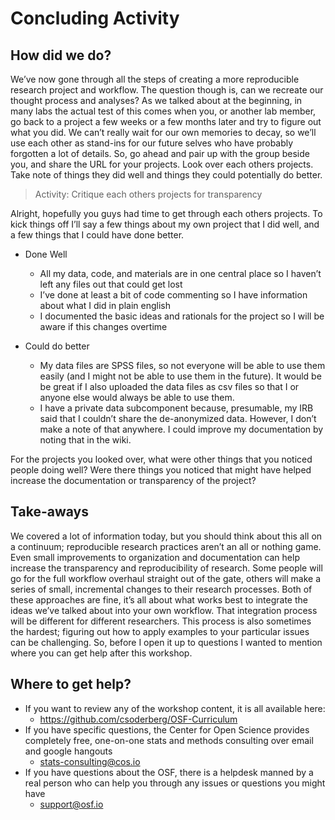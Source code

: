 # Concluding Activity

## How did we do?

We’ve now gone through all the steps of creating a more reproducible research project and workflow. The question though is, can we recreate our thought process and analyses? As we talked about at the beginning, in many labs the actual test of this comes when you, or another lab member, go back to a project a few weeks or a few months later and try to figure out what you did. We can’t really wait for our own memories to decay, so we’ll use each other as stand-ins for our future selves who have probably forgotten a lot of details. So, go ahead and pair up with the group beside you, and share the URL for your projects. Look over each others projects. Take note of things they did well and things they could potentially do better.

> Activity: Critique each others projects for transparency

Alright, hopefully you guys had time to get through each others projects. To kick things off I’ll say a few things about my own project that I did well, and a few things that I could have done better.

* Done Well
	* All my data, code, and materials are in one central place so I haven’t left any files out that could get lost
	* I’ve done at least a bit of code commenting so I have information about what I did in plain english
	* I documented the basic ideas and rationals for the project so I will be aware if this changes overtime

* Could do better
	* My data files are SPSS files, so not everyone will be able to use them easily (and I might not be able to use them in the future). It would be be great if I also uploaded the data files as csv files so that I or anyone else would always be able to use them.
	* I have a private data subcomponent because, presumable, my IRB said that I couldn’t share the de-anonymized data. However, I don’t make a note of that anywhere. I could improve my documentation by noting that in the wiki.

For the projects you looked over, what were other things that you noticed people doing well? Were there things you noticed that might have helped increase the documentation or transparency of the project?

## Take-aways

We covered a lot of information today, but you should think about this all on a continuum; reproducible research practices aren’t an all or nothing game. Even small improvements to organization and documentation can help increase the transparency and reproducibility of research. Some people will go for the full workflow overhaul straight out of the gate, others will make a series of small, incremental changes to their research processes. Both of these approaches are fine, it’s all about what works best to integrate the ideas we’ve talked about into your own workflow. That integration process will be different for different researchers. This process is also sometimes the hardest; figuring out how to apply examples to your particular issues can be challenging. So, before I open it up to questions I wanted to mention where you can get help after this workshop.

## Where to get help?

* If you want to review any of the workshop content, it is all available here: 
	* https://github.com/csoderberg/OSF-Curriculum
* If you have specific questions, the Center for Open Science provides completely free, one-on-one stats and methods consulting over email and google hangouts
	* stats-consulting@cos.io
* If you have questions about the OSF, there is a helpdesk manned by a real person who can help you through any issues or questions you might have
	* support@osf.io

